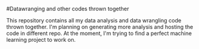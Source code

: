 #Datawranging and other codes thrown together

This repository contains all my data analysis and data wrangling code thrown together. I'm planning on generating more analysis and hosting the code in different repo. At the moment, I'm trying to find a perfect machine learning project to work on.
